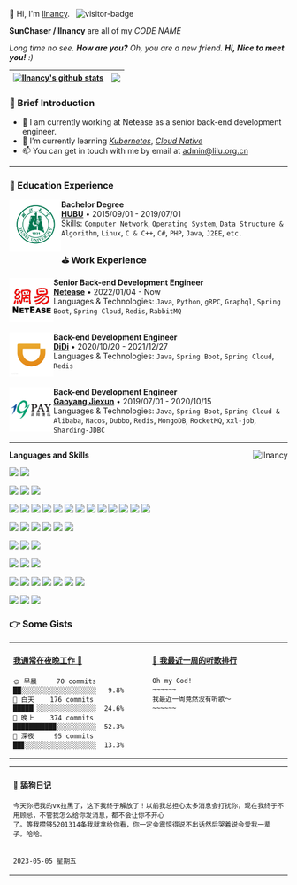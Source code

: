 <p>
    👋 Hi, I'm <a href="https://lilu.org.cn" target="_blank">llnancy</a>.
    &nbsp;&nbsp;<img src="https://visitor-badge.laobi.icu/badge?page_id=llnancy.readme" alt="visitor-badge" />
</p>

<p><b> SunChaser / llnancy</b> are all of my <em>CODE NAME</em></p>

<em>Long time no see. <b>How are you?</b> Oh, you are a new friend. <b>Hi, Nice to meet you!</b> :)</em>

| <a href="https://github.com/llnancy"><img align="center" src="https://github-readme-stats.vercel.app/api?username=llnancy&count_private=true&show_icons=true&icon_color=9370DB&text_color=9370DB&bg_color=ffffff&hide_border=true&hide_title=true&locale=en" alt="llnancy's github stats" /></a> | <a href="https://github.com/llnancy"><img align="center" src="https://github-readme-stats.vercel.app/api/top-langs/?username=llnancy&layout=compact&theme=buefy&hide_border=true&locale=en&card_width=420" /></a> |
|-----------------------------------------------------------------------------------------------------------------------------------------------------------------------------------------------------------------------------------------------------------------------------------------------------------------------|---------------------------------------------------------------------------------------------------------------------------------------------------------------------------------------------------------------------------------|

### 🤡 Brief Introduction

- 🎈 I am currently working at Netease as a senior back-end development engineer.
- 🌱 I’m currently learning [*Kubernetes*](https://kubernetes.io/), [*Cloud Native*](https://www.cncf.io/)
- 📫 You can get in touch with me by email at [admin@lilu.org.cn](mailto:admin@lilu.org.cn)

---

### 📗 Education Experience

[<img align="left" height="94px" width="94px" alt="HUBU" src="./assets/hubu.png"/>](https://www.hubu.edu.cn)

**Bachelor Degree** \
[**HUBU**](https://www.hubu.edu.cn) • 2015/09/01 - 2019/07/01 \
Skills: `Computer Network`, `Operating System`, `Data Structure & Algorithm`, `Linux`, `C & C++`, `C#`, `PHP`, `Java`, `J2EE`, `etc.`

### ⛳ Work Experience

[<img align="left" height="80px" width="80px" alt="Netease" src="./assets/netease.png" />](https://www.163.com)

**Senior Back-end Development Engineer** \
[**Netease**](https://www.163.com) • 2022/01/04 - Now \
Languages & Technologies: `Java`, `Python`, `gRPC`, `Graphql`, `Spring Boot`, `Spring Cloud`, `Redis`, `RabbitMQ` \
<br />

[<img align="left" height="80px" width="80px" alt="DiDi" src="./assets/didi.png" />](https://www.didiglobal.com)

**Back-end Development Engineer** \
[**DiDi**](https://www.didiglobal.com) • 2020/10/20 - 2021/12/27 \
Languages & Technologies: `Java`, `Spring Boot`, `Spring Cloud`, `Redis` \
<br />

[<img align="left" height="80px" width="80px" alt="GaoYang" src="./assets/gaoyang.png" />](http://www.19pay.com.cn)

**Back-end Development Engineer** \
[**Gaoyang Jiexun**](http://www.19pay.com.cn) • 2019/07/01 - 2020/10/15 \
Languages & Technologies: `Java`, `Spring Boot`, `Spring Cloud & Alibaba`, `Nacos`, `Dubbo`, `Redis`, `MongoDB`, `RocketMQ`, `xxl-job`, `Sharding-JDBC`

---
<img align="right" height="160" src="https://count.getloli.com/get/@llnancy" alt="llnancy" />

**Languages and Skills**

[![](https://img.shields.io/badge/macOS-Big%20Sur-292e33?style=flat-square&logo=apple&logoColor=ffffff)](https://www.apple.com/macos/big-sur/)
[![](https://img.shields.io/badge/iPhone-13-999999?style=flat-square&logo=apple&logoColor=ffffff)](https://www.apple.com/)

[![](https://img.shields.io/badge/IDE-Visual%20Studio%20Code-blue?style=flat-square&logo=visual-studio-code&logoColor=ffffff)](https://code.visualstudio.com/)
[![](https://img.shields.io/badge/IDE-IntelliJ%20IDEA-000000?style=flat-square&logo=IntelliJ%20IDEA&logoColor=ffffff)]([https://www.jetbrains.com/zh-cn/idea/)
[![](https://img.shields.io/badge/Google%20Chrome-4285F4?style=flat-square&logo=Google%20Chrome&logoColor=ffffff)]([https://www.google.com/intl/zh-CN/chrome/)

[![](https://img.shields.io/badge/-HTML5-E34F26?style=flat-square&logo=html5&logoColor=white)](https://html.spec.whatwg.org/)
[![](https://img.shields.io/badge/-CSS3-1572B6?style=flat-square&logo=css3&logoColor=white)](https://www.w3.org/Style/CSS/)
[![](https://img.shields.io/badge/-JavaScript-F7DF1E?style=flat-square&logo=JavaScript&logoColor=white)](https://www.javascript.com/)
[![](https://img.shields.io/badge/-TypeScript-007acc?style=flat-square&logo=typescript&logoColor=white)](https://www.typescriptlang.org/)
[![](https://img.shields.io/badge/-Node.js-339933?style=flat-square&logo=Node.js&logoColor=ffffff)](https://nodejs.org/zh-cn/)
[![](https://img.shields.io/badge/-Vue.js-4fc08d?style=flat-square&logo=vue.js&logoColor=ffffff)](https://vuejs.org/)
[![](https://img.shields.io/badge/-React-61dafb?style=flat-square&logo=react&logoColor=ffffff)](https://reactjs.org/)
[![](https://img.shields.io/badge/-Less-1d365d?style=flat-square&logo=less&logoColor=ffffff)](https://lesscss.org/)
[![](https://img.shields.io/badge/-Stylus-ff6347?style=flat-square&logo=stylus&logoColor=ffffff)](https://stylus-lang.com/)
[![](https://img.shields.io/badge/-Webpack-8dd6f9?style=flat-square&logo=webpack&logoColor=white)](https://webpack.js.org/)
[![](https://img.shields.io/badge/-NPM-cb3837?style=flat-square&logo=npm&logoColor=white)](https://npmjs.com/)
[![](https://img.shields.io/badge/-Yarn-2c8ebb?style=flat-square&logo=yarn&logoColor=ffffff)](https://yarnpkg.com/)
[![](https://img.shields.io/badge/-gulp-CF4647?style=flat-square&logo=gulp&logoColor=ffffff)](https://www.gulpjs.com.cn/)

[![](https://img.shields.io/badge/-Java-6DB33F?style=flat-square&logo=Java&logoColor=ffffff)](https://www.java.com/zh-CN/)
[![](https://img.shields.io/badge/-Spring-6DB33F?style=flat-square&logo=Spring&logoColor=ffffff)](https://spring.io/projects/spring-framework)
[![](https://img.shields.io/badge/-Spring%20Boot-6DB33F?style=flat-square&logo=Spring%20Boot&logoColor=ffffff)](https://spring.io/projects/spring-boot)
[![](https://img.shields.io/badge/-GraphQL-E10098?style=flat-square&logo=GraphQL&logoColor=ffffff)](https://graphql.org/)
[![](https://img.shields.io/badge/-Apache%20Maven-C71A36?style=flat-square&logo=Apache%20Maven&logoColor=ffffff)](https://maven.apache.org/)
[![](https://img.shields.io/badge/-Apache%20Tomcat-F8DC75?style=flat-square&logo=Apache%20Tomcat&logoColor=ffffff)](https://tomcat.apache.org/)

[![](https://img.shields.io/badge/-MySQL-4479A1?style=flat-square&logo=MySQL&logoColor=ffffff)](https://www.mysql.com/cn/)
[![](https://img.shields.io/badge/-MongoDB-47a248?style=flat-square&logo=mongodb&logoColor=ffffff)](https://www.mongodb.com/)
[![](https://img.shields.io/badge/-Redis-DC382D?style=flat-square&logo=Redis&logoColor=ffffff)](https://redis.io/)

[![](https://img.shields.io/badge/-RabbitMQ-FF6600?style=flat-square&logo=RabbitMQ&logoColor=ffffff)](https://www.rabbitmq.com/)
[![](https://img.shields.io/badge/-Apache%20RocketMQ-D77310?style=flat-square&logo=Apache%20RocketMQ&logoColor=ffffff)](https://rocketmq.apache.org/)
[![](https://img.shields.io/badge/-etcd-419EDA?style=flat-square&logo=etcd&logoColor=ffffff)](https://etcd.io/)

[![](https://img.shields.io/badge/-Linux-fcc624?style=flat-square&logo=linux&logoColor=white)](https://www.linuxfoundation.org/)
[![](https://img.shields.io/badge/-Bash-4EAA25?style=flat-square&logo=GNU%20Bash&logoColor=ffffff)](https://www.gnu.org/software/bash/)
[![](https://img.shields.io/badge/-Nginx-269539?style=flat-square&logo=nginx&logoColor=ffffff)](https://nginx.org/)
[![](https://img.shields.io/badge/-Docker-2496ED?style=flat-square&logo=docker&logoColor=ffffff)](https://www.docker.com/)
[![](https://img.shields.io/badge/-Kubernetes-326CE5?style=flat-square&logo=Kubernetes&logoColor=ffffff)](https://kubernetes.io/)
[![](https://img.shields.io/badge/-Serverless-fd5750?style=flat-square&logo=serverless&logoColor=ffffff)](https://www.serverless.com/)
[![](https://img.shields.io/badge/-CNCF-231F20?style=flat-square&logo=CNCF&logoColor=ffffff)](https://www.cncf.io/)

[![](https://img.shields.io/badge/-Markdown-000000?style=flat-square&logo=Markdown&logoColor=ffffff)](https://www.markdownguide.org/)
[![](https://img.shields.io/badge/-Hexo-0E83CD?style=flat-square&logo=Hexo&logoColor=ffffff)](https://hexo.io/zh-cn/)
[![](https://img.shields.io/badge/-LeetCode-FFA116?style=flat-square&logo=LeetCode&logoColor=ffffff)](https://leetcode.cn/)

<!-- 动态打字效果 -->
<!-- <h1 align="center">
    <a href="https://github.com/llnancy">
        <img src="https://readme-typing-svg.herokuapp.com?color=9370DB&lines=保持初心，即使笨手笨脚，也会走的很远。;笨鸟先飞&center=true&size=23&width=1000" alt="保持初心，即使笨手笨脚，也会走的很远。" />
    </a>
</h1> -->

<!-- 贪吃蛇代码贡献图 -->
<!--
<div align="center">
    <img src="./assets/github-contribution-grid-snake.svg" alt="github-contribution-grid-snake" />
</div>
-->

<!--
⬇️**点击下方图片留言**⬇️

<a href="https://chat.getloli.com/room/@llnancy.github?title=llnancy的Github留言板" target="_blank">![](https://chat.getloli.com/room/@llnancy.github/svg?width=620&height=140&limit=20&theme=light&title=llnancy@github:%20~&fontSize=13)</a>
-->

### 👉 Some Gists

<table>
<tr>
<td valign="top" width="50%">

<!-- productive-box start -->
#### <a href="https://gist.github.com/f5eada56197da823b4cac1050a267745" target="_blank">我通常在夜晚工作 🦉</a>
```text
🌞 早晨     70 commits  ██░░░░░░░░░░░░░░░░░░░   9.8%
🌆 白天    176 commits  █████▏░░░░░░░░░░░░░░░  24.6%
🌃 晚上    374 commits  ██████████▉░░░░░░░░░░  52.3%
🌙 深夜     95 commits  ██▊░░░░░░░░░░░░░░░░░░  13.3%
```
<!-- productive-box end -->

</td>
<td valign="top" width="50%">

<!-- netease-music-box start -->
#### <a href="https://gist.github.com/475826c54f1a5cd2037aa96c604043c0" target="_blank">🎵 我最近一周的听歌排行</a>
```text
Oh my God!
~~~~~~
我最近一周竟然没有听歌～
~~~~~~
```

<!-- netease-music-box end -->

</td>
</tr>
</table>

<table>
<tr>
<td colspan="2">

<!-- dog-box start -->
#### <a href="https://gist.github.com/e85d2e5765110be1d8cfe57f2557a130" target="_blank">🐶 舔狗日记</a>
```text
今天你把我的vx拉黑了，这下我终于解放了！以前我总担心太多消息会打扰你，现在我终于不用顾忌，不管我怎么给你发消息，都不会让你不开心
了。等我攒够5201314条我就拿给你看，你一定会震惊得说不出话然后哭着说会爱我一辈子。哈哈。

                                                                                            2023-05-05 星期五
```
<!-- dog-box end -->

</td>
</tr>
</table>
